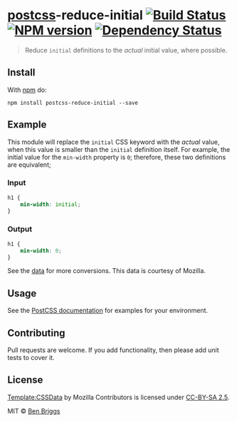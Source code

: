 # [postcss][postcss]-reduce-initial [![Build Status](https://travis-ci.org/ben-eb/postcss-reduce-initial.svg?branch=master)][ci] [![NPM version](https://badge.fury.io/js/postcss-reduce-initial.svg)][npm] [![Dependency Status](https://gemnasium.com/ben-eb/postcss-reduce-initial.svg)][deps]

> Reduce `initial` definitions to the *actual* initial value, where possible.


## Install

With [npm](https://npmjs.org/package/postcss-reduce-initial) do:

```
npm install postcss-reduce-initial --save
```


## Example

This module will replace the `initial` CSS keyword with the *actual* value,
when this value is smaller than the `initial` definition itself. For example,
the initial value for the `min-width` property is `0`; therefore, these two
definitions are equivalent;

### Input

```css
h1 {
    min-width: initial;
}
```

### Output

```css
h1 {
    min-width: 0;
}
```

See the [data](data/values.json) for more conversions. This data is courtesy
of Mozilla.


## Usage

See the [PostCSS documentation](https://github.com/postcss/postcss#usage) for
examples for your environment.


## Contributing

Pull requests are welcome. If you add functionality, then please add unit tests
to cover it.


## License

[Template:CSSData] by Mozilla Contributors is licensed under [CC-BY-SA 2.5].

[Template:CSSData]: https://developer.mozilla.org/en-US/docs/Template:CSSData
[CC-BY-SA 2.5]: http://creativecommons.org/licenses/by-sa/2.5/

MIT © [Ben Briggs](http://beneb.info)

[ci]:      https://travis-ci.org/ben-eb/postcss-reduce-initial
[deps]:    https://gemnasium.com/ben-eb/postcss-reduce-initial
[npm]:     http://badge.fury.io/js/postcss-reduce-initial
[postcss]: https://github.com/postcss/postcss
